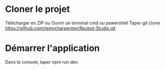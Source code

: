 # Cloner le projet

Télécharger en ZIP
ou
Ouvrir un terminal cmd ou powershell
Taper git clone https://github.com/remycharpentier/Reubot-Studio.git

# Démarrer l'application

Dans la console, taper npm run dev.
